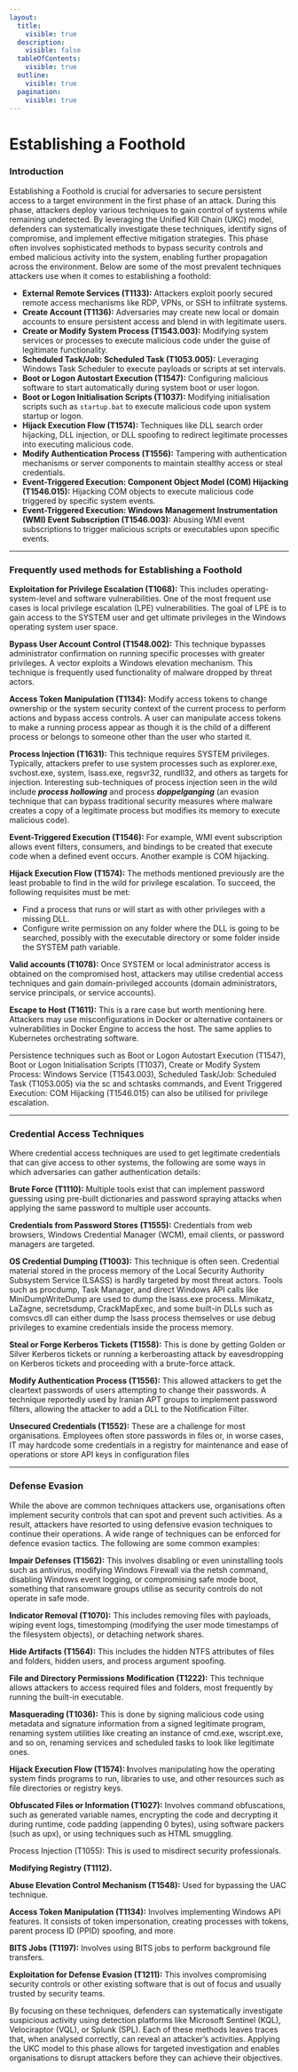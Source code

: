 ```yaml
---
layout:
  title:
    visible: true
  description:
    visible: false
  tableOfContents:
    visible: true
  outline:
    visible: true
  pagination:
    visible: true
---
```


# Establishing a Foothold

### Introduction

Establishing a Foothold is crucial for adversaries to secure persistent access to a target environment in the first phase of an attack. During this phase, attackers deploy various techniques to gain control of systems while remaining undetected. By leveraging the Unified Kill Chain (UKC) model, defenders can systematically investigate these techniques, identify signs of compromise, and implement effective mitigation strategies. This phase often involves sophisticated methods to bypass security controls and embed malicious activity into the system, enabling further propagation across the environment. Below are some of the most prevalent techniques attackers use when it comes to establishing a foothold:

* **External Remote Services (T1133):** Attackers exploit poorly secured remote access mechanisms like RDP, VPNs, or SSH to infiltrate systems.
* **Create Account (T1136):** Adversaries may create new local or domain accounts to ensure persistent access and blend in with legitimate users.
* **Create or Modify System Process (T1543.003):** Modifying system services or processes to execute malicious code under the guise of legitimate functionality.
* **Scheduled Task/Job: Scheduled Task (T1053.005):** Leveraging Windows Task Scheduler to execute payloads or scripts at set intervals.
* **Boot or Logon Autostart Execution (T1547):** Configuring malicious software to start automatically during system boot or user logon.
* **Boot or Logon Initialisation Scripts (T1037):** Modifying initialisation scripts such as `startup.bat` to execute malicious code upon system startup or logon.
* **Hijack Execution Flow (T1574):** Techniques like DLL search order hijacking, DLL injection, or DLL spoofing to redirect legitimate processes into executing malicious code.
* **Modify Authentication Process (T1556):** Tampering with authentication mechanisms or server components to maintain stealthy access or steal credentials.
* **Event-Triggered Execution: Component Object Model (COM) Hijacking (T1546.015):** Hijacking COM objects to execute malicious code triggered by specific system events.
* **Event-Triggered Execution: Windows Management Instrumentation (WMI) Event Subscription (T1546.003):** Abusing WMI event subscriptions to trigger malicious scripts or executables upon specific events.

***

### Frequently used methods for Establishing a Foothold

**Exploitation for Privilege Escalation (T1068):** This includes operating-system-level and software vulnerabilities. One of the most frequent use cases is local privilege escalation (LPE) vulnerabilities. The goal of LPE is to gain access to the SYSTEM user and get ultimate privileges in the Windows operating system user space.

**Bypass User Account Control (T1548.002):** This technique bypasses administrator confirmation on running specific processes with greater privileges. A vector exploits a Windows elevation mechanism. This technique is frequently used functionality of malware dropped by threat actors.

**Access Token Manipulation (T1134):** Modify access tokens to change ownership or the system security context of the current process to perform actions and bypass access controls. A user can manipulate access tokens to make a running process appear as though it is the child of a different process or belongs to someone other than the user who started it.

**Process Injection (T1631):** This technique requires SYSTEM privileges. Typically, attackers prefer to use system processes such as explorer.exe, svchost.exe, system, lsass.exe, regsvr32, rundll32, and others as targets for injection. Interesting sub-techniques of process injection seen in the wild include _**process hollowing**_ and process _**doppelganging**_ (an evasion technique that can bypass traditional security measures where malware creates a copy of a legitimate process but modifies its memory to execute malicious code).

**Event-Triggered Execution (T1546):** For example, WMI event subscription allows event filters, consumers, and bindings to be created that execute code when a defined event occurs. Another example is COM hijacking.

**Hijack Execution Flow (T1574):** The methods mentioned previously are the least probable to find in the wild for privilege escalation. To succeed, the following requisites must be met:

* Find a process that runs or will start as with other privileges with a missing DLL.
* Configure write permission on any folder where the DLL is going to be searched, possibly with the executable directory or some folder inside the SYSTEM path variable.

**Valid accounts (T1078):** Once SYSTEM or local administrator access is obtained on the compromised host, attackers may utilise credential access techniques and gain domain-privileged accounts (domain administrators, service principals, or service accounts).

**Escape to Host (T1611):** This is a rare case but worth mentioning here. Attackers may use misconfigurations in Docker or alternative containers or vulnerabilities in Docker Engine to access the host. The same applies to Kubernetes orchestrating software.

Persistence techniques such as Boot or Logon Autostart Execution (T1547), Boot or Logon Initialisation Scripts (T1037), Create or Modify System Process: Windows Service (T1543.003), Scheduled Task/Job: Scheduled Task (T1053.005) via the sc and schtasks commands, and Event Triggered Execution: COM Hijacking (T1546.015) can also be utilised for privilege escalation.

***

### Credential Access Techniques

Where credential access techniques are used to get legitimate credentials that can give access to other systems, the following are some ways in which adversaries can gather authentication details:

**Brute Force (T1110):** Multiple tools exist that can implement password guessing using pre-built dictionaries and password spraying attacks when applying the same password to multiple user accounts.

**Credentials from Password Stores (T1555):** Credentials from web browsers, Windows Credential Manager (WCM), email clients, or password managers are targeted.

**OS Credential Dumping (T1003):** This technique is often seen. Credential material stored in the process memory of the Local Security Authority Subsystem Service (LSASS) is hardly targeted by most threat actors. Tools such as procdump, Task Manager, and direct Windows API calls like MiniDumpWriteDump are used to dump the lsass.exe process. Mimikatz, LaZagne, secretsdump, CrackMapExec, and some built-in DLLs such as comsvcs.dll can either dump the lsass process themselves or use debug privileges to examine credentials inside the process memory.

**Steal or Forge Kerberos Tickets (T1558):** This is done by getting Golden or Silver Kerberos tickets or running a kerberoasting attack by eavesdropping on Kerberos tickets and proceeding with a brute-force attack.

**Modify Authentication Process (T1556):** This allowed attackers to get the cleartext passwords of users attempting to change their passwords. A technique reportedly used by Iranian APT groups to implement password filters, allowing the attacker to add a DLL to the Notification Filter.

**Unsecured Credentials (T1552):** These are a challenge for most organisations. Employees often store passwords in files or, in worse cases, IT may hardcode some credentials in a registry for maintenance and ease of operations or store API keys in configuration files

***

### Defense Evasion

While the above are common techniques attackers use,  organisations often implement security controls that can spot and prevent such activities. As a result, attackers have resorted to using defensive evasion techniques to continue their operations. A wide range of techniques can be enforced for defence evasion tactics. The following are some common examples:

**Impair Defenses (T1562):** This involves disabling or even uninstalling tools such as antivirus, modifying Windows Firewall via the netsh command, disabling Windows event logging, or compromising safe mode boot, something that ransomware groups utilise as security controls do not operate in safe mode.

**Indicator Removal (T1070):** This includes removing files with payloads, wiping event logs, timestomping (modifying the user mode timestamps of the filesystem objects), or detaching network shares.

**Hide Artifacts (T1564):** This includes the hidden NTFS attributes of files and folders, hidden users, and process argument spoofing.

**File and Directory Permissions Modification (T1222):** This technique allows attackers to access required files and folders, most frequently by running the built-in executable.

**Masquerading (T1036):** This is done by signing malicious code using metadata and signature information from a signed legitimate program, renaming system utilities like creating an instance of cmd.exe, wscript.exe, and so on, renaming services and scheduled tasks to look like legitimate ones.

**Hijack Execution Flow (T1574): I**nvolves manipulating how the operating system finds programs to run, libraries to use, and other resources such as file directories or registry keys.

**Obfuscated Files or Information (T1027):** Involves command obfuscations, such as generated variable names, encrypting the code and decrypting it during runtime, code padding (appending 0 bytes), using software packers (such as upx), or using techniques such as HTML smuggling.

Process Injection (T1055): This is used to misdirect security professionals.

**Modifying Registry (T1112).**

**Abuse Elevation Control Mechanism (T1548):** Used for bypassing the UAC technique.

**Access Token Manipulation (T1134):** Involves implementing Windows API features. It consists of token impersonation, creating processes with tokens, parent process ID (PPID) spoofing, and more.

**BITS Jobs (T1197):** Involves using BITS jobs to perform background file transfers.

**Exploitation for Defense Evasion (T1211):** This involves compromising security controls or other existing software that is out of focus and usually trusted by security teams.

By focusing on these techniques, defenders can systematically investigate suspicious activity using detection platforms like Microsoft Sentinel (KQL), Velociraptor (VQL), or Splunk (SPL). Each of these methods leaves traces that, when analysed correctly, can reveal an attacker’s activities. Applying the UKC model to this phase allows for targeted investigation and enables organisations to disrupt attackers before they can achieve their objectives.

